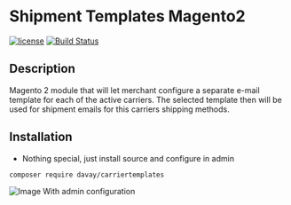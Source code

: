 Shipment Templates Magento2
======

[![license](https://img.shields.io/github/license/mashape/apistatus.svg)](LICENSE.md)
[![Build Status](https://travis-ci.org/austris-argalis/carriertemplates-magento2.svg?branch=master)](https://travis-ci.org/austris-argalis/carriertemplates-magento2)

## Description
Magento 2 module that will let merchant configure a separate e-mail template for each of the active carriers.
The selected template then will be used for shipment emails for this carriers shipping methods.

## Installation
- Nothing special, just install source and configure in admin
```
composer require davay/carriertemplates
```

![Image With admin configuration](https://www.dropbox.com/s/0nywpengw819wbc/img.png?raw=1)

